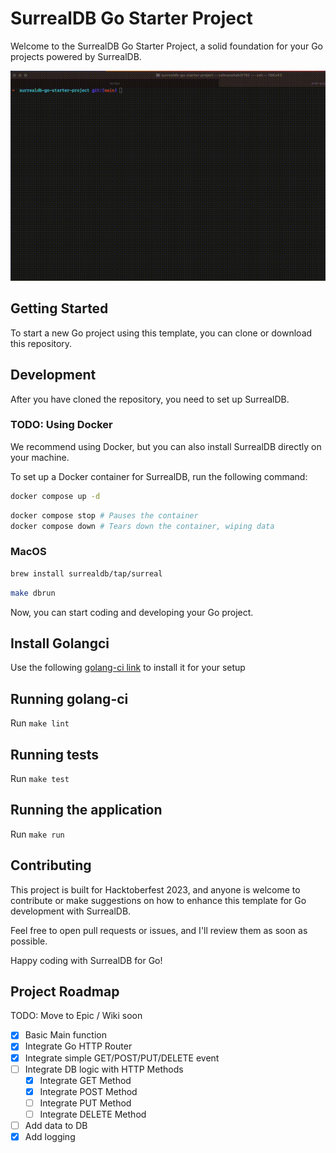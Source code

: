 # SurrealDB Go Starter Project
Welcome to the SurrealDB Go Starter Project, a solid foundation for your Go projects powered by SurrealDB.

![SurrealDB Starter GIF](assets/go-starter-project.gif)

## Getting Started
To start a new Go project using this template, you can clone or download this repository.

## Development
After you have cloned the repository, you need to set up SurrealDB. 

### TODO: Using Docker
We recommend using Docker, but you can also install SurrealDB directly on your machine.

To set up a Docker container for SurrealDB, run the following command:

```bash
docker compose up -d
```

```bash
docker compose stop # Pauses the container
docker compose down # Tears down the container, wiping data
```


### MacOS

```zsh
brew install surrealdb/tap/surreal
```

```zsh
make dbrun
```

Now, you can start coding and developing your Go project.

## Install Golangci 

Use the following [golang-ci link](https://golangci-lint.run/usage/install/) to install it for your setup

## Running golang-ci

Run `make lint`

## Running tests

Run `make test`

## Running the application

Run `make run`

## Contributing
This project is built for Hacktoberfest 2023, and anyone is welcome to contribute or make suggestions on how to enhance this template for Go development with SurrealDB.

Feel free to open pull requests or issues, and I'll review them as soon as possible.

Happy coding with SurrealDB for Go!

## Project Roadmap

TODO: Move to Epic / Wiki soon

- [x] Basic Main function
- [x] Integrate Go HTTP Router
- [x] Integrate simple GET/POST/PUT/DELETE event
- [ ] Integrate DB logic with HTTP Methods
    - [x] Integrate GET Method
    - [x] Integrate POST Method
    - [ ] Integrate PUT Method
    - [ ] Integrate DELETE Method
- [ ] Add data to DB
- [x] Add logging 